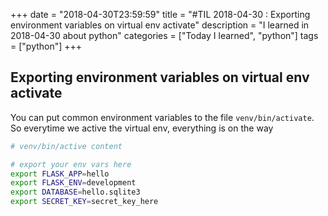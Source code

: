 +++
date = "2018-04-30T23:59:59"
title = "#TIL 2018-04-30 : Exporting environment variables on virtual env activate"
description = "I learned in 2018-04-30 about python"
categories = ["Today I learned", "python"]
tags = ["python"]
+++



## Exporting environment variables on virtual env activate

You can put common environment variables to the file `venv/bin/activate`. So everytime we active the virtual env, everything is on the way

```bash
# venv/bin/active content

# export your env vars here
export FLASK_APP=hello
export FLASK_ENV=development
export DATABASE=hello.sqlite3
export SECRET_KEY=secret_key_here
```
